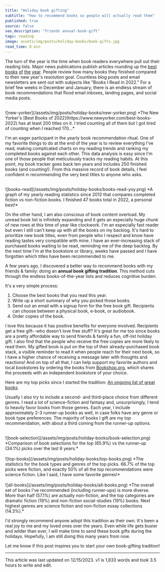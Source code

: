 ```yaml
---
title: "Holiday book gifting"
subtitle: "How to recommend books so people will actually read them"
published: true
source: false
seo_description: "friends annual-book-gift"
tags: reading
image: assets/img/posts/holiday-books/book-gifts.jpg
read_time: 8 min
---
```


The turn of the year is the time when book readers everywhere pull out their reading lists. Major news 
publications publish articles rounding up the [best](https://www.nytimes.com/interactive/2022/11/22/books/notable-books.html) 
[books](https://www.newyorker.com/best-books-2022) [of](https://time.com/collection/must-read-books-2022/) 
[the](https://www.vanityfair.com/style/photos/2022/12/best-books-of-2022) [year](https://www.wired.com/story/best-books-of-2022/). 
People review how many books they finished compared to their new year's resolution goal. Countless blog posts and email 
newsletters are sent out with subjects like "Books I Read in 2022." For a brief few weeks in December and January, 
there is an endless stream of book recommendations that flood email inboxes, landing pages, and social media posts.

<br />
![new-yorker](/assets/img/posts/holiday-books/new-yorker.png)
*The New Yorker's [Best Books of 2022](https://www.newyorker.com/best-books-2022) has at least 200
titles on it. I tried counting all of them but I got tired of counting when I reached 170...*
<br />


I'm an eager participant in the yearly book recommendation ritual. One of my favorite things to do at the end of 
the year is to review everything I've read, making complicated charts on my reading trends and ranking my completed 
books against each other. This data analysis is easy since I'm one of those people that meticulously tracks my 
reading habits. At this point, my book tracker goes back ten years and includes 250 finished books (and counting!). 
From this massive record of book details, I feel confident in recommending the very best titles to anyone who asks.

<br />
![books-read](/assets/img/posts/holiday-books/books-read-yoy.png)
*A graph of my yearly reading statistics since 2012 that compares completed fiction vs non-fiction books.
I finished 47 books total in 2022, a personal best!*
<br />

On the other hand, I am also conscious of book content overload. My unread book list is infinitely expanding and 
it gets an especially huge chunk of new rows at this time of year like clockwork. I'm an especially fast reader 
but even I still can't keep up with all the books on my backlog. It's hard to prioritize new book titles, even from 
people who I respect and know have reading tastes very compatible with mine. I have an ever-increasing stack of 
purchased books waiting to be read, reminding me of the deep backlog. By the next time I'm at the bookstore or library, 
weeks have passed and I have forgotten which titles have been recommended to me.

A few years ago, I discovered a better way to recommend books with my friends & family: doing an **annual book gifting tradition**. 
This method cuts through the endless books-of-the-year lists and reduces cognitive burden.

It's a very simple process:
1. Choose the best books that you read this year.
2. Write up a short summary of why you picked those books.
3. Send out an email with a signup form for the free book gift. Recipients can choose between a physical book, e-book, or audiobook.
4. Order copies of the book.

I love this because it has positive benefits for everyone involved. Recipients get a free gift--who doesn't love free stuff? 
It's great for me too since books are a pretty affordable way to send friends & family a fun, off-list holiday gift. 
I also find that the people who receive the free copies  are more likely to read them. My gifted book is put on the top of their 
already-purchased book stack, a visible reminder to read it when people reach for their next book, so I have a higher chance of 
receiving a message later with thoughts and reactions! And on top of all that, I can help support my favorite authors and local 
bookstores by ordering the books from [Bookshop.org](https://bookshop.org/info/about-us), which shares the proceeds with an 
independent bookstore of your choice.

Here are my top picks since I started the tradition: [An ongoing list of great books](/blog/2023/12/15/holiday-book-list/).

Usually I also try to include a second- and third-place choice from different genres. I read a lot of science-fiction and 
fantasy and, unsurprisingly, I tend to heavily favor books from those genres. Each year, I include approximately 2-3 
runner-up books as well, in case folks have any genre or book type preferences. The majority of books I gift are my
top recommendation, with about a third coming from the runner-up options.

<br />
![book-selection](/assets/img/posts/holiday-books/book-selection.png)
*Comparison of book selections for the top (65.9%) vs the runner-up (34.1%) picks over the last 6 years.*
<br />

<br />
![top-books](/assets/img/posts/holiday-books/top-books.png)
*The statistics for the book types and genres of the top picks. 66.7% of the top picks were fiction, and exactly 50% of 
all the top recommendations were science fiction. Like I said, I have some favorite genres!*
<br />

<br />
![all-books](/assets/img/posts/holiday-books/all-books.png)
*The overall set of books I've recommended (including runner-ups) is more diverse. More than half (57.1%)
are actually non-fiction, and the top categories are dramatic fiction (19%) and non-fiction social-studies (19%) books. 
Next highest genres are science fiction and non-fiction essay collections (14.3%).*
<br />


I'd strongly recommend anyone adopt this tradition as their own. It's been a real joy to me and my loved ones over the years. Even 
while life gets busier and wilder than ever, I will make time to send these book gifts during the holidays. Hopefully, I am 
still doing this many years from now.

Let me know if this post inspires you to start your own book-gifting tradition! 

<hr class="section-divider" />

<footer>This article was last updated on 12/15/2023. v1 is 1,833 words and took 3.5 hours to write and edit.</footer>